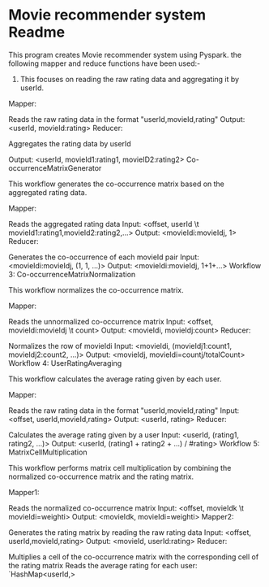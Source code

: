 
# Movie recommender system Readme

This program creates Movie recommender system using Pyspark. the following mapper and reduce functions have been used:- 
1. This focuses on reading the raw rating data and aggregating it by userId.

Mapper:

Reads the raw rating data in the format "userId,movieId,rating"
Output: <userId, movieId:rating>
Reducer:

Aggregates the rating data by userId

Output: <userId, movieId1:rating1, movieID2:rating2> 
Co-occurrenceMatrixGenerator

This workflow generates the co-occurrence matrix based on the aggregated rating data.

Mapper:

Reads the aggregated rating data
Input: <offset, userId \t movieId1:rating1,movieId2:rating2,...>
Output: <movieIdi:movieIdj, 1>
Reducer:

Generates the co-occurrence of each movieId pair
Input: <movieIdi:movieIdj, (1, 1, ...)>
Output: <movieIdi:movieIdj, 1+1+...>
Workflow 3: Co-occurrenceMatrixNormalization

This workflow normalizes the co-occurrence matrix.

Mapper:

Reads the unnormalized co-occurrence matrix
Input: <offset, movieIdi:movieIdj \t count>
Output: <movieIdi, movieIdj:count>
Reducer:

Normalizes the row of movieIdi
Input: <movieIdi, (movieIdj1:count1, movieIdj2:count2, ...)>
Output: <movieIdj, movieIdi=countj/totalCount>
Workflow 4: UserRatingAveraging

This workflow calculates the average rating given by each user.

Mapper:

Reads the raw rating data in the format "userId,movieId,rating"
Input: <offset, userId,movieId,rating>
Output: <userId, rating>
Reducer:

Calculates the average rating given by a user
Input: <userId, (rating1, rating2, ...)>
Output: <userId, (rating1 + rating2 + ...) / #rating>
Workflow 5: MatrixCellMultiplication

This workflow performs matrix cell multiplication by combining the normalized co-occurrence matrix and the rating matrix.

Mapper1:

Reads the normalized co-occurrence matrix
Input: <offset, movieIdk \t movieIdi=weighti>
Output: <movieIdk, movieIdi=weighti>
Mapper2:

Generates the rating matrix by reading the raw rating data
Input: <offset, userId,movieId,rating>
Output: <movieId, userId:rating>
Reducer:

Multiplies a cell of the co-occurrence matrix with the corresponding cell of the rating matrix
Reads the average rating for each user: `HashMap<userId,>








